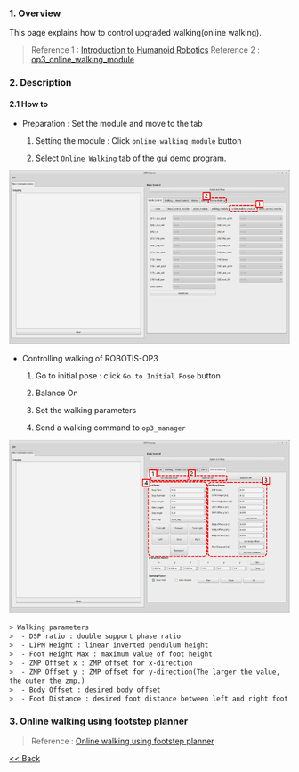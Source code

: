 ### 1. Overview   
This page explains how to control upgraded walking(online walking).  
> Reference 1 : [Introduction to Humanoid Robotics]
> Reference 2 : [op3_online_walking_module]

### 2. Description
#### 2.1 How to
 - Preparation : Set the module and move to the tab
   1. Setting the module : Click `online_walking_module` button

   2. Select `Online Walking` tab of the gui demo program.

  <img src="https://github.com/ROBOTIS-GIT/ROBOTIS-Documents/blob/master/wiki-images/ROBOTIS-OP3/op3_online_walking_01.png?raw=true" align="bottom"/>   


 - Controlling walking of ROBOTIS-OP3
    1. Go to initial pose : click `Go to Initial Pose` button

    2. Balance On   

    3. Set the walking parameters    

    4. Send a walking command to `op3_manager`

  <img src="https://github.com/ROBOTIS-GIT/ROBOTIS-Documents/blob/master/wiki-images/ROBOTIS-OP3/op3_online_walking_02.png?raw=true" align="bottom"/>  


    > Walking parameters
    >  - DSP ratio : double support phase ratio
    >  - LIPM Height : linear inverted pendulum height
    >  - Foot Height Max : maximum value of foot height
    >  - ZMP Offset x : ZMP offset for x-direction
    >  - ZMP Offset y : ZMP offset for y-direction(The larger the value, the outer the zmp.)
    >  - Body Offset : desired body offset
    >  - Foot Distance : desired foot distance between left and right foot

### 3. Online walking using footstep planner
  > Reference : [Online walking using footstep planner]  

[&lt;&lt; Back](OP3-User's-Guide.md)

[Introduction to Humanoid Robotics]:http://www.springer.com/gp/book/9783642545351
[op3_online_walking_module]:https://github.com/ROBOTIS-GIT/ROBOTIS-Documents/wiki/op3_online_walking_module
[Online walking using footstep planner]:https://github.com/ROBOTIS-GIT/ROBOTIS-Documents/wiki/OP3-How-to-control-upgraded-walking-using-footstep-planner
